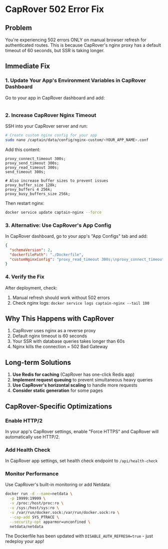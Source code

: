 # CapRover 502 Error Fix

## Problem
You're experiencing 502 errors ONLY on manual browser refresh for authenticated routes. This is because CapRover's nginx proxy has a default timeout of 60 seconds, but SSR is taking longer.

## Immediate Fix

### 1. Update Your App's Environment Variables in CapRover Dashboard
Go to your app in CapRover dashboard and add:
```DISABLE_AUTH_REFRESH=true
```

### 2. Increase CapRover Nginx Timeout
SSH into your CapRover server and run:

```bash
# Create custom nginx config for your app
sudo nano /captain/data/config/nginx-custom/<YOUR_APP_NAME>.conf
```

Add this content:
```nginx
proxy_connect_timeout 300s;
proxy_send_timeout 300s;
proxy_read_timeout 300s;
send_timeout 300s;

# Also increase buffer sizes to prevent issues
proxy_buffer_size 128k;
proxy_buffers 4 256k;
proxy_busy_buffers_size 256k;
```

Then restart nginx:
```bash
docker service update captain-nginx --force
```

### 3. Alternative: Use CapRover's App Config
In CapRover dashboard, go to your app's "App Configs" tab and add:

```json
{
  "schemaVersion": 2,
  "dockerfilePath": "./Dockerfile",
  "customNginxConfig": "proxy_read_timeout 300s;\nproxy_connect_timeout 300s;\nproxy_send_timeout 300s;\nsend_timeout 300s;\nproxy_buffer_size 128k;\nproxy_buffers 4 256k;\nproxy_busy_buffers_size 256k;"
}
```

### 4. Verify the Fix
After deployment, check:
1. Manual refresh should work without 502 errors
2. Check nginx logs: `docker service logs captain-nginx --tail 100`

## Why This Happens with CapRover

1. CapRover uses nginx as a reverse proxy
2. Default nginx timeout is 60 seconds
3. Your SSR with database queries takes longer than 60s
4. Nginx kills the connection = 502 Bad Gateway

## Long-term Solutions

1. **Use Redis for caching** (CapRover has one-click Redis app)
2. **Implement request queuing** to prevent simultaneous heavy queries
3. **Use CapRover's horizontal scaling** to handle more requests
4. **Consider static generation** for some pages

## CapRover-Specific Optimizations

### Enable HTTP/2
In your app's CapRover settings, enable "Force HTTPS" and CapRover will automatically use HTTP/2.

### Add Health Check
In CapRover app settings, set health check endpoint to `/api/health-check`

### Monitor Performance
Use CapRover's built-in monitoring or add Netdata:
```bash
docker run -d --name=netdata \
  -p 19999:19999 \
  -v /proc:/host/proc:ro \
  -v /sys:/host/sys:ro \
  -v /var/run/docker.sock:/var/run/docker.sock:ro \
  --cap-add SYS_PTRACE \
  --security-opt apparmor=unconfined \
  netdata/netdata
```

The Dockerfile has been updated with `DISABLE_AUTH_REFRESH=true` - just redeploy your app! 
